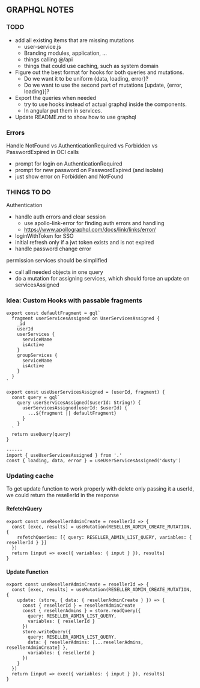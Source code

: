 ## GRAPHQL NOTES

### TODO

- add all existing items that are missing mutations
  - user-service.js
  - Branding modules, application, ...
  - things calling @/api
  - things that could use caching, such as system domain
- Figure out the best format for hooks for both queries and mutations.
  - Do we want it to be uniform {data, loading, error}?
  - Do we want to use the second part of mutations [update, {error, loading}]?
- Export the queries when needed
  - try to use hooks instead of actual graphql inside the components.
  - In angular put them in services.
- Update README.md to show how to use graphql

### Errors

Handle NotFound vs AuthenticationRequired vs Forbidden vs PasswordExpired in OCI calls

- prompt for login on AuthenticationRequired
- prompt for new password on PasswordExpired (and isolate)
- just show error on Forbidden and NotFound

### THINGS TO DO

Authentication

- handle auth errors and clear session
  - use apollo-link-error for finding auth errors and handling
  - https://www.apollographql.com/docs/link/links/error/
- loginWithToken for SSO
- initial refresh only if a jwt token exists and is not expired
- handle password change error

permission services should be simplified

- call all needed objects in one query
- do a mutation for assigning services, which should force an update on servicesAssigned

### Idea: Custom Hooks with passable fragments

```
export const defaultFragment = gql`
  fragment userServicesAssigned on UserServicesAssigned {
    _id
    userId
    userServices {
      serviceName
      isActive
    }
    groupServices {
      serviceName
      isActive
    }
  }
`

export const useUserServicesAssigned = (userId, fragment) {
  const query = gql`
    query userServicesAssigned($userId: String!) {
      userServicesAssigned(userId: $userId) {
        ...${fragment || defaultFragment}
      }
    }
  `
  return useQuery(query)
}

------
import { useUserServicesAssigned } from '.'
const { loading, data, error } = useUserServicesAssigned('dusty')
```

### Updating cache

To get update function to work properly with delete only passing it a userId, we could return the resellerId in the response

#### RefetchQuery

```
export const useResellerAdminCreate = resellerId => {
  const [exec, results] = useMutation(RESELLER_ADMIN_CREATE_MUTATION, {
    refetchQueries: [{ query: RESELLER_ADMIN_LIST_QUERY, variables: { resellerId } }]
  })
  return [input => exec({ variables: { input } }), results]
}
```

#### Update Function

```
export const useResellerAdminCreate = resellerId => {
  const [exec, results] = useMutation(RESELLER_ADMIN_CREATE_MUTATION, {
    update: (store, { data: { resellerAdminCreate } }) => {
      const { resellerId } = resellerAdminCreate
      const { resellerAdmins } = store.readQuery({
        query: RESELLER_ADMIN_LIST_QUERY,
        variables: { resellerId }
      })
      store.writeQuery({
        query: RESELLER_ADMIN_LIST_QUERY,
        data: { resellerAdmins: [...resellerAdmins, resellerAdminCreate] },
        variables: { resellerId }
      })
    }
  })
  return [input => exec({ variables: { input } }), results]
}


```
